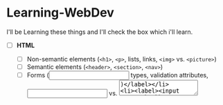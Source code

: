 # Learning-WebDev
I'll be Learning these things and I'll check the box which i'll learn.
- [ ]  **HTML**
    - [ ]  Non-semantic elements (`<h1>`, `<p>`, lists, links, `<img>` vs. `<picture>`)
    - [ ]  Semantic elements (`<header>`, `<section>`, `<nav>`)
    - [ ]  Forms (<input> types, validation attributes, <input type=”text”> vs. <textarea>)
    - [ ]  Metadata (viewport metadata, open graph metadata, link to stylesheet, link to favicon, how to add Google Analytics or Tag Manager)
    - [ ]  Accessible HTML (well-understood by screen readers)
    - [ ]  **SVG basics**
  
  - [ ]  **CSS**
    - [ ]  The box model
    - [ ]  Display value types (block, inline-block, inline, flex, **grid**)
    - [ ]  Positioning (static, absolute, fixed, relative)
    - [ ]  Selectors (a, .component, .component > a)
    - [ ]  Pseudo-classes (:hover, :active)
    - [ ]  Specificity, !important (and when to use !important responsibly)
    - [ ]  Responsive web design (@media queries, relative units like em, mobile-first design philosophy)
    - [ ]  Default stylesheet and reset.css
    - [ ]  **Animation basics (@keyframes)**
    - [ ]  **Understanding of CSS frameworks and their trade-offs (experience with one preferred)**
    - [ ]  **Understanding of Sass (mixins, loops, conditions, functions)**
    - [ ]  **Understanding of BEM methodology**
  
  - [ ]  **JavaScript**
    - [ ]  Functions
    - [ ]  Pass by value vs. pass by reference
    - [ ]  Values, types, and basic operators (arithmetic, assignment, comparison, difference between `==` and `===`)
    - [ ]  Truthiness and it’s quirks
    - [ ]  The Document Object Model (getElementById, onClick, window.location.reload)
    - [ ]  Data structures (Objects, arrays, arrays as queues, arrays as stack, Set) and how to manipulate them (loops, `map`, `filter`, **`reduce`, `Object.keys`**)
    - [ ]  How to send and and handle HTTP requests using `fetch`
    - [ ]  Promises and asynchronous programming (chaining promises, handling errors, **awaiting multiple promises in order, `await` keyword**)
    - [ ]  Basics of regular expressions (matching characters, wildcards, anchors, quantifiers, greediness)
    - [ ]  How to encode and decode text (base64, url encoding)
    - [ ]  Cloning objects
    - [ ]  **ES6 syntactic sugar (arrow functions, destructuring assignments, object initializer shorthand, rest parameters, spread operator)**
    - [ ]  **Prototypes (constructor functions and `new` keyword, `this` keyword, basics of prototypical inheritance)**
    - [ ]  **Cookies, local storage, session storage**
  
  - [ ]  **React (or equivalent)**
    - [ ]  Virtual DOM
    - [ ]  JSX (syntax, JSX’s relation to React.createElement)
    - [ ]  Props (when to use, prop drilling)
    - [ ]  State (when to use, global state, avoiding unnecessary renders)
    - [ ]  Lifecycle methods and/or Hooks
    - [ ]  Uncontrolled vs controlled components
    - [ ]  Refs
    - [ ]  Class-based components vs functional components
    - [ ]  **Context API**
  
  - [ ]  **Tools**
    - [ ]  Git (clone, add, commit, push, pull, branch, log, **rebase**)
    - [ ]  GitHub (forking, pull requests)
    - [ ]  npm (package.json, package-lock.json, upgrade)
    - [ ]  Chrome Developer Tools (how to track requests, inspect storage, clear cache, preview website on mobile, simulate slow network)
    - [ ]  Cross-browser testing tool like [Browserstack](https://www.browserstack.com/)
    - [ ]  Visual Studio Code or equivalent (search, search and replace, refactor tools, productive extensions, productive shortcuts)
    - [ ]  **How to install and utilise HTML, CSS, and JavaScript linters**
    - [ ]  **Precompiler like Babel**
    - [ ]  **Any platform where you can deploy your website (GitHub pages, Netlify, Digital Ocean,Vercel)**
    - [ ]  **Unix commands (cd, ls, mv, cp, rm, touch) or Windows equivalent**
    - [ ]  **What is continuous integration?**
  
  - [ ]  **Web**
    - [ ]  HTTP methods (POST, PUT, etc.)
    - [ ]  HTTP status codes (404, 400, 501, 200)
    - [ ]  JSON
    - [ ]  Basics of REST methodology (motivation, principles, “rules”)
    - [ ]  Basics of web security (HTTPS, XSS, CORS, how to fix a website with blocked mixed content) and familiarity with [OWASP top 10](https://owasp.org/www-project-top-ten/)
    - [ ]  **Authentication**
    - [ ]  **Cookies (Session cookies, session ID, expiration)**
    - [ ]  **Tokens (JWT, refresh tokens)**
    - [ ]  **Basic computer networking (firewall, DNS, private vs public IP)**
    - [ ]  **Client-side web sockets**
  
  - [ ]  **Performance**
    - [ ]  Image optimisation (webp, png, ImageOptim)
    - [ ]  Minification and bundling
    - [ ]  **Critical rendering path**
    - [ ]  **What is server-side rendering?**
  
  - [ ]  **Data structures and algorithms**
    - [ ]  Recursion and call stack
    - [ ]  How to implement fundamental data structures (stack, queue, list, **linked list, set**)
    - [ ]  How to implement fundamental algorithms like sort (bubble sort, heap sort, quick sort)
    - [ ]  Rudimentary understanding of Big O
  
  - [ ]  **Testing**
    - [ ]  Unit testing and why it’s useful (**mocking**)
    - [ ]  Testing tool (like Mocha or Jasmine)
    - [ ]  **Test-Driven Development (red, green, refactor)**
    - [ ]  **Basics of integration testing**
